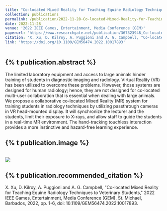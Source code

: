 ```yaml
---
title: "Co-located Mixed Reality for Teaching Equine Radiology Techniques to Veterinary Students"
collection: publications
permalink: /publication/2022-11-28-Co-located-Mixed-Reality-for-Teaching-Equine-Radiology-Techniques-to-Veterinary-Students
date: 2022-11-28
venue: '2022 IEEE Games, Entertainment, Media Conference (GEM)'
paperurl: 'https://www.researchgate.net/publication/367323948_Co-located_Mixed_Reality_for_Teaching_Equine_Radiology_Techniques_to_Veterinary_Students'
citation: 'X. Xu, D. Kilroy, A. Puggioni and A. G. Campbell, "Co-located Mixed Reality for Teaching Equine Radiology Techniques to Veterinary Students," 2022 IEEE Games, Entertainment, Media Conference (GEM), St. Michael, Barbados, 2022, pp. 1-6, doi: 10.1109/GEM56474.2022.10017893.'
link: 'https://doi.org/10.1109/GEM56474.2022.10017893'
---
```

{% t publication.abstract %}
------ 
The limited laboratory equipment and access to large animals hinder training of students in diagnostic imaging and radiology. Virtual Reality (VR) has been utilized to overcome these problems. However, those systems are designed for human radiology; hence, they are not designed for co-located multi-user collaboration that is essential when dealing with large animals. We propose a collaborative co-located Mixed Reality (MR) system for training students in radiology techniques by utilizing passthrough cameras in VR head-mounted display. It will synchronize the lecturer and the students, limit their exposure to X-rays, and allow staff to guide the students in a real-time MR environment. The hand-tracking touchless interaction provides a more instinctive and hazard-free learning experience.

{% t publication.image %}
------
 <br/><img src='/images/GEM2022.png'>

{% t publication.recommended_citation %}
------ 
X. Xu, D. Kilroy, A. Puggioni and A. G. Campbell, "Co-located Mixed Reality for Teaching Equine Radiology Techniques to Veterinary Students," 2022 IEEE Games, Entertainment, Media Conference (GEM), St. Michael, Barbados, 2022, pp. 1-6, doi: 10.1109/GEM56474.2022.10017893.